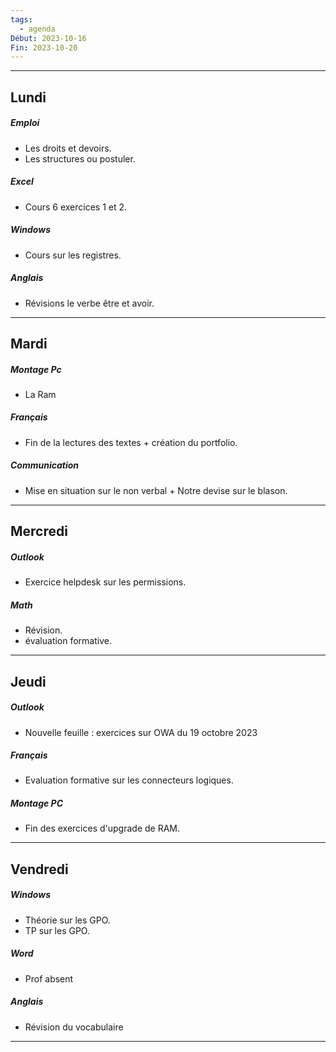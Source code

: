 ```yaml
---
tags:
  - agenda
Début: 2023-10-16
Fin: 2023-10-20
---
```

---
## Lundi
##### Emploi
- Les droits et devoirs.
- Les structures ou postuler.
##### Excel
- Cours 6 exercices 1 et 2.
##### Windows
- Cours sur les registres.
##### Anglais
- Révisions le verbe être et avoir.

---

## Mardi
##### Montage Pc
- La Ram 
##### Français
- Fin de la lectures des textes + création du portfolio.
##### Communication
- Mise en situation sur le non verbal + Notre devise sur le blason.

---

## Mercredi
##### Outlook
- Exercice helpdesk sur les permissions.
##### Math
- Révision.
- évaluation formative.

---

## Jeudi
##### Outlook
- Nouvelle feuille : exercices sur OWA du 19 octobre 2023
##### Français
- Evaluation formative sur les connecteurs logiques.
##### Montage PC
- Fin des exercices d'upgrade de RAM.

---

## Vendredi
##### Windows
- Théorie sur les GPO.
- TP sur les GPO.
##### Word 
- Prof absent
##### Anglais
- Révision du vocabulaire
---
